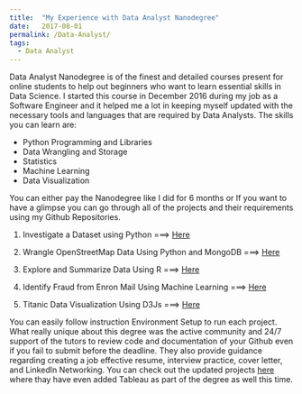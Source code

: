 ```yaml
---
title:  "My Experience with Data Analyst Nanodegree"
date:   2017-08-01 
permalink: /Data-Analyst/
tags:
  - Data Analyst
---
```


Data Analyst Nanodegree is of the finest and detailed courses present for online students to help out beginners who want to learn essential skills in Data Science. I started this course in December 2016 during my job as a Software Engineer and it helped me a lot in keeping myself updated with the necessary tools and languages that are required by Data Analysts. The skills you can learn are:

 * Python Programming and Libraries
 * Data Wrangling and Storage
 * Statistics
 * Machine Learning
 * Data Visualization

You can either pay the Nanodegree like I did for 6 months or If you want to have a glimpse you can go through all of the projects and their requirements using my Github Repositories.


1. Investigate a Dataset using Python ===> [Here](https://github.com/AizazSharif/P2-DAND-Investigate-a-Dataset-Using-Python)                 

2. Wrangle OpenStreetMap Data Using Python and MongoDB ===> [Here](https://github.com/AizazSharif/P3-Wrangle-OpenStreetMap-Data-Using-Python-and-MongoDB)     

3. Explore and Summarize Data Using R ===> [Here](https://github.com/AizazSharif/P4-DAND-Explore-and-Summarize-Data-Using-R)                 

4. Identify Fraud from Enron Mail Using Machine Learning ===> [Here](https://github.com/AizazSharif/P5-DAND-Identify-Fraud-from-Enron-Email-Using-Machine-Learning) 

5. Titanic Data Visualization Using D3Js ===> [Here](https://github.com/AizazSharif/P6-DAND-Make-Effective-Data_Visualization-Using-D3js)       


You can easily follow instruction Environment Setup to run each project. What really unique about this degree was the active community and 24/7 support of the tutors to review code and documentation of your Github even if you fail to submit before the deadline. They also provide guidance regarding creating a job effective resume, interview practice, cover letter, and LinkedIn Networking. You can check out the updated projects [here](https://www.udacity.com/course/data-analyst-nanodegree--nd002) where thay have even added Tableau as part of the degree as well this time. 
